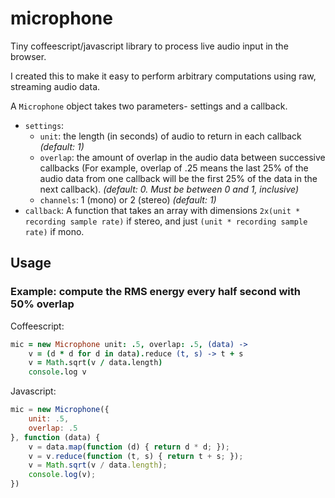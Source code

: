 microphone
==========

Tiny coffeescript/javascript library to process live audio input in
the browser.

I created this to make it easy to perform arbitrary computations using
raw, streaming audio data.

A `Microphone` object takes two parameters- settings and a callback.

* `settings`:
    * `unit`: the length (in seconds) of audio to return in each callback
      *(default: 1)*
    * `overlap`: the amount of overlap in the audio data between
      successive callbacks (For example, overlap of .25 means the last
      25% of the audio data from one callback will be the first 25% of
      the data in the next callback). *(default: 0. Must be between 0
      and 1, inclusive)*
    * `channels`: 1 (mono) or 2 (stereo) *(default: 1)*
* `callback`: A function that takes an array with dimensions `2x(unit * recording sample rate)` if stereo, and just `(unit * recording sample rate)` if mono.

Usage
-----

### Example: compute the RMS energy every half second with 50% overlap

Coffeescript:
```coffeescript
mic = new Microphone unit: .5, overlap: .5, (data) ->
    v = (d * d for d in data).reduce (t, s) -> t + s
    v = Math.sqrt(v / data.length)
    console.log v
```

Javascript:
```javascript
mic = new Microphone({
    unit: .5,
    overlap: .5
}, function (data) {
    v = data.map(function (d) { return d * d; });
    v = v.reduce(function (t, s) { return t + s; });
    v = Math.sqrt(v / data.length);
    console.log(v);
})
```